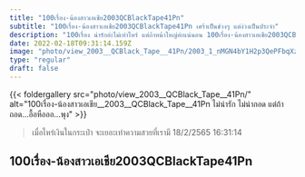 ```yaml
---
title: "100เรื่อง-น้องสาวเอเชีย2003QCBlackTape41Pn"
subtitle: "100เรื่อง-น้องสาวเอเชีย2003QCBlackTape41Pn เศร้าเป็นช่วงๆ แต่ง่วงเป็นประจำ"
description: "100เรื่อง น่ารักอ่ะไม่เท่าไหร่ แต่ถ้าหน้าใหญ่อ่ะแน่นอน 100เรื่อง-น้องสาวเอเชีย2003QCBlackTape41Pn 18/2/2565 16:31:14"
date: 2022-02-18T09:31:14.159Z
image: "photo/view_2003__QCBlack_Tape__41Pn/2003_1_nMGN4bY1H2p3QePFbqXz.jpg"
type: "regular"
draft: false
---
```


{{< foldergallery src="photo/view_2003__QCBlack_Tape__41Pn/" alt="100เรื่อง-น้องสาวเอเชีย__2003__QCBlack_Tape__41Pn ไม่น่ารัก ไม่น่ากอด แต่ถ้าถอด…อื้อหือออ…พุง" >}}


> เมื่อไหร่เงินในกระเป๋า จะเยอะเท่าความสวยที่เรามี 18/2/2565 16:31:14

## 100เรื่อง-น้องสาวเอเชีย2003QCBlackTape41Pn
